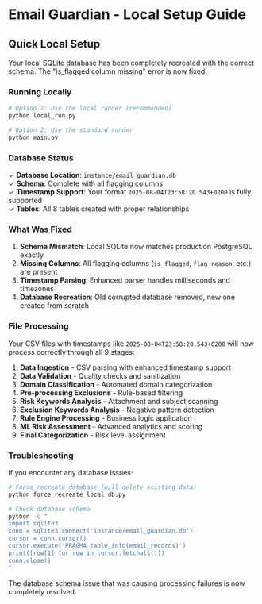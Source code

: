# Email Guardian - Local Setup Guide

## Quick Local Setup

Your local SQLite database has been completely recreated with the correct schema. The "is_flagged column missing" error is now fixed.

### Running Locally

```bash
# Option 1: Use the local runner (recommended)
python local_run.py

# Option 2: Use the standard runner  
python main.py
```

### Database Status

✓ **Database Location**: `instance/email_guardian.db`  
✓ **Schema**: Complete with all flagging columns  
✓ **Timestamp Support**: Your format `2025-08-04T23:58:20.543+0200` is fully supported  
✓ **Tables**: All 8 tables created with proper relationships  

### What Was Fixed

1. **Schema Mismatch**: Local SQLite now matches production PostgreSQL exactly
2. **Missing Columns**: All flagging columns (`is_flagged`, `flag_reason`, etc.) are present
3. **Timestamp Parsing**: Enhanced parser handles milliseconds and timezones
4. **Database Recreation**: Old corrupted database removed, new one created from scratch

### File Processing

Your CSV files with timestamps like `2025-08-04T23:58:20.543+0200` will now process correctly through all 9 stages:

1. **Data Ingestion** - CSV parsing with enhanced timestamp support
2. **Data Validation** - Quality checks and sanitization  
3. **Domain Classification** - Automated domain categorization
4. **Pre-processing Exclusions** - Rule-based filtering
5. **Risk Keywords Analysis** - Attachment and subject scanning
6. **Exclusion Keywords Analysis** - Negative pattern detection  
7. **Rule Engine Processing** - Business logic application
8. **ML Risk Assessment** - Advanced analytics and scoring
9. **Final Categorization** - Risk level assignment

### Troubleshooting

If you encounter any database issues:

```bash
# Force recreate database (will delete existing data)
python force_recreate_local_db.py

# Check database schema
python -c "
import sqlite3
conn = sqlite3.connect('instance/email_guardian.db')
cursor = conn.cursor()
cursor.execute('PRAGMA table_info(email_records)')
print([row[1] for row in cursor.fetchall()])
conn.close()
"
```

The database schema issue that was causing processing failures is now completely resolved.
